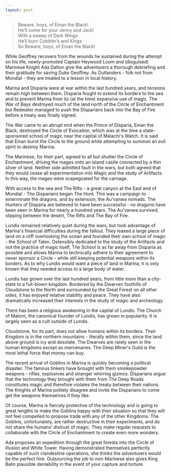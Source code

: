 ```yaml
---
layout: post
---
```

>Beware, boys, of Einan the Black!<br>He’ll come for your Jenny and Jack!<br>With a sweep of Dark Wings <br>He’ll burn Cobbler’s and Kings<br>So Beware, boys, of Einan the Black!

While Geoffrey recovers from the wounds he sustained during the attempt on his life, newly-promoted Captain Heywood Loom and (disguised) Marinese Knight Ada Dalton give the adventurers a thorough debriefing and their gratitude for saving Duke Geoffrey. As Outlanders - folk not from Mondial - they are treated to a lesson in local history. 

Marina and Disparia were at war within the last hundred years, and tensions remain high between them. Disparia fought to extend its borders to the sea and to prevent Marina from its (at the time) expansive use of magic. The War of Bays destroyed much of the land north of the Circle of Enchantment but Redwater managed to push the Disparians back into the Bay of Fire before a treaty was finally signed. 

The War came to an abrupt end when the Prince of Disparia, Einan the Black, destroyed the Circle of Evocation, which was at the time a state-sponsored school of magic near the capital of Malachi's Watch. It is said that Einan burnt the Circle to the ground while attempting to summon an evil spirit to destroy Marina. 

The Marinese, for their part, agreed to all but shutter the Circle of Enchantment, driving the mages onto an island castle connected by a thin sliver of land. Neither side admitted fault in the wars, but both agreed that they would cease all experimentation into Magic and the study of Artifacts. In this way, the mages were scapegoated for the carnage. 

With access to the sea and The Rifts - a great canyon at the East end of Mondial - The Disparians began The Hunt. This was a campaign to exterminate the dragons, and by extension, the Au'vanwa nomads. The Hunters of Disparia are believed to have been successful - no dragons have been seen in Marina for nearly a hundred years. The Au'vanwa survived, slipping between the desert, The Rifts and The Bay of Fire. 

Lundis remained relatively quiet during the wars, but took advantage of Marina's financial difficulties during the fallout. They leased a large piece of land on a cliff overlooking the ocean and founded their own school of magic - the School of Talen. Ostensibly dedicated to the study of the Artifacts and not the practice of magic itself, The School is as far away from Disparia as possible and allows Marina to technically adhere to their agreement to never sponsor a Circle - while still keeping potential weapons within its borders. As to why Lundis would want a piece of land in Marina, it is only known that they needed access to a large body of water. 

Lundis has grown over the last hundred years, from little more than a city-state to a full-blown kingdom. Bordered by the Dwarven foothills of Cloudstone to the North and surrounded by the Great Forest on all other sides, it has enjoyed relative stability and peace. They have also dramatically increased their interests in the study of magic and archeology. 

There has been a religious awakening in the capital of Lundis. The Church of Malorn, the canonical founder of Lundis, has grown in popularity. It is largely seen as a cult outside of Lundis.

Cloudstone, for its part, does not allow humans within its borders. Their Kingdom is in the northern mountains - literally within them, since the land above ground is icy and desolate. The Dwarves are rarely seen in the human kingdoms except as mercenaries. The Deep Miner's Guild is the most lethal force that money can buy. 

The recent arrival of Goblins in Marina is quickly becoming a political disaster. The famous tinkers have brought with them smokepowder weapons - rifles, explosives and stranger whirring gizmos. Disparians argue that the technology they brought with them from The Deep Roads constitutes magic and therefore violates the treaty between their nations. The Knights of Marina politely disagree and invite the Disparians to come get the weapons themselves if they like. 

Of course, Marina is fiercely protective of the technology and is going to great lengths to make the Goblins happy with their situation so that they will not feel compelled to propose trade with any of the other Kingdoms. The Goblins, unfortunately, are rather destructive in their experiments, and do not share the humans' distrust of magic. They make regular requests to collaborate with the Circle of Enchantment to create even more wonders. 

Ada proposes an expedition through the great forests into the Circle of Illusion and White Tower. Having demonstrated themselves perfectly capable of such clandestine operations, she thinks the adventurers would be the perfect hire. Outsourcing the job to non-Marinese also gives King Balin plausible deniability in the event of your capture and torture. 